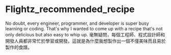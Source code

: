 # Flightz_recommended_recipe
No doubt, every engineer, programmer, and developer is super busy learning or coding. That's why I wanted to come up with a recipe that's not only delicious but also easy to whip up.
毫無疑問，每個工程師、程式設計師和開發人員都非常忙於學習或開發。這就是為什麼我想製作出一個不僅美味而且易於製作的食譜。
